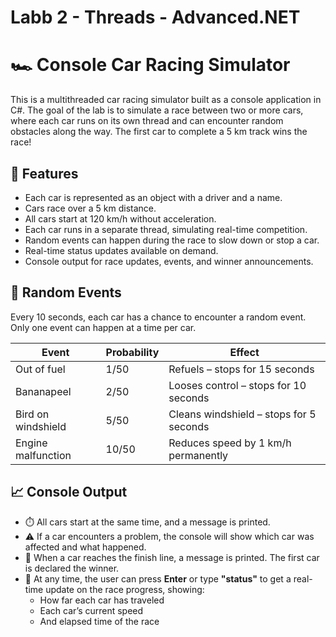 # Labb 2 - Threads - Advanced.NET

# 🏎️ Console Car Racing Simulator

This is a multithreaded car racing simulator built as a console application in C#. The goal of the lab is to simulate a race between two or more cars, where each car runs on its own thread and can encounter random obstacles along the way. The first car to complete a 5 km track wins the race!

## 🚀 Features

- Each car is represented as an object with a driver and a name.
- Cars race over a 5 km distance.
- All cars start at 120 km/h without acceleration.
- Each car runs in a separate thread, simulating real-time competition.
- Random events can happen during the race to slow down or stop a car.
- Real-time status updates available on demand.
- Console output for race updates, events, and winner announcements.

## 🧩 Random Events

Every 10 seconds, each car has a chance to encounter a random event. Only one event can happen at a time per car.

| Event                   | Probability | Effect                                      |
|------------------------|-------------|---------------------------------------------|
| Out of fuel            | 1/50        | Refuels – stops for 15 seconds              |
| Bananapeel             | 2/50        | Looses control – stops for 10 seconds       |
| Bird on windshield     | 5/50        | Cleans windshield – stops for 5 seconds     |
| Engine malfunction     | 10/50       | Reduces speed by 1 km/h permanently         |


## 📈 Console Output

- ⏱️ All cars start at the same time, and a message is printed.
- ⚠️ If a car encounters a problem, the console will show which car was affected and what happened.
- 🏁 When a car reaches the finish line, a message is printed. The first car is declared the winner.
- 🔄 At any time, the user can press **Enter** or type **"status"** to get a real-time update on the race progress, showing:
  - How far each car has traveled
  - Each car’s current speed
  - And elapsed time of the race

